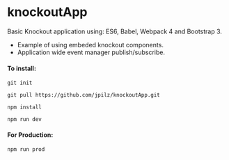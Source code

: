 # knockoutApp

Basic Knockout application using: ES6, Babel, Webpack 4 and Bootstrap 3. 

  * Example of using embeded knockout components.
  * Application wide event manager publish/subscribe.

#### To install:

```
git init

git pull https://github.com/jpilz/knockoutApp.git

npm install

npm run dev  
```

#### For Production:
```
npm run prod
```
